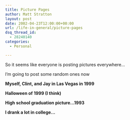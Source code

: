 ```yaml
---
title: Picture Pages
author: Matt Stratton
layout: post
date: 2002-04-23T12:00:00+00:00
url: /life-in-general/picture-pages
dsq_thread_id:
  - 28240140
categories:
  - Personal

---
```

So it seems like everyone is posting pictures everywhere&#8230;

I&#8217;m going to post some random ones now

**Myself, Clint, and Jay in Las Vegas in 1999**

**Halloween of 1999 (I think)**

**High school graduation picture&#8230;1993**

**I drank a lot in college&#8230;**